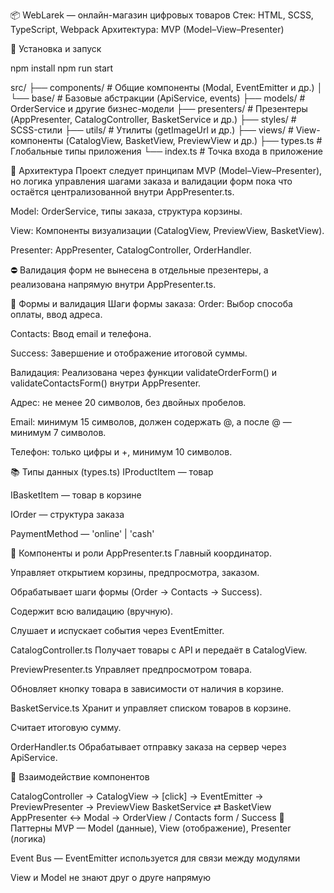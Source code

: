 📦 WebLarek — онлайн-магазин цифровых товаров
Стек: HTML, SCSS, TypeScript, Webpack
Архитектура: MVP (Model–View–Presenter)

🔧 Установка и запуск

npm install
npm run start


src/
├── components/        # Общие компоненты (Modal, EventEmitter и др.)
│   └── base/          # Базовые абстракции (ApiService, events)
├── models/            # OrderService и другие бизнес-модели
├── presenters/        # Презентеры (AppPresenter, CatalogController, BasketService и др.)
├── styles/            # SCSS-стили
├── utils/             # Утилиты (getImageUrl и др.)
├── views/             # View-компоненты (CatalogView, BasketView, PreviewView и др.)
├── types.ts           # Глобальные типы приложения
└── index.ts           # Точка входа в приложение


🧩 Архитектура
Проект следует принципам MVP (Model–View–Presenter), но логика управления шагами заказа и валидации форм пока что остаётся централизованной внутри AppPresenter.ts.

Model: OrderService, типы заказа, структура корзины.

View: Компоненты визуализации (CatalogView, PreviewView, BasketView).

Presenter: AppPresenter, CatalogController, OrderHandler.

⛔ Валидация форм не вынесена в отдельные презентеры, а реализована напрямую внутри AppPresenter.ts.

📄 Формы и валидация
Шаги формы заказа:
Order: Выбор способа оплаты, ввод адреса.

Contacts: Ввод email и телефона.

Success: Завершение и отображение итоговой суммы.

Валидация:
Реализована через функции validateOrderForm() и validateContactsForm() внутри AppPresenter.

Адрес: не менее 20 символов, без двойных пробелов.

Email: минимум 15 символов, должен содержать @, а после @ — минимум 7 символов.

Телефон: только цифры и +, минимум 10 символов.

📚 Типы данных (types.ts)
IProductItem — товар

IBasketItem — товар в корзине

IOrder — структура заказа

PaymentMethod — 'online' | 'cash'

🧠 Компоненты и роли
AppPresenter.ts
Главный координатор.

Управляет открытием корзины, предпросмотра, заказом.

Обрабатывает шаги формы (Order → Contacts → Success).

Содержит всю валидацию (вручную).

Слушает и испускает события через EventEmitter.

CatalogController.ts
Получает товары с API и передаёт в CatalogView.

PreviewPresenter.ts
Управляет предпросмотром товара.

Обновляет кнопку товара в зависимости от наличия в корзине.

BasketService.ts
Хранит и управляет списком товаров в корзине.

Считает итоговую сумму.

OrderHandler.ts
Обрабатывает отправку заказа на сервер через ApiService.

🔁 Взаимодействие компонентов

CatalogController → CatalogView → [click] → EventEmitter → PreviewPresenter → PreviewView
BasketService ⇄ BasketView
AppPresenter ↔ Modal → OrderView / Contacts form / Success
🧠 Паттерны
MVP — Model (данные), View (отображение), Presenter (логика)

Event Bus — EventEmitter используется для связи между модулями

View и Model не знают друг о друге напрямую





